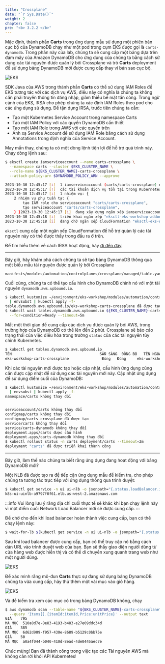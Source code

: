 ```yaml
---
title: "Crossplane"
date: "`r Sys.Date()`"
weight: 2
chapter: false
pre: "<b> 3.2.2 </b>"
---
```


Mặc định, thành phần **Carts** trong ứng dụng mẫu sử dụng một phiên bản cục bộ của DynamoDB chạy như một pod trong cụm EKS được gọi là `carts-dynamodb`. Trong phần này của lab, chúng ta sẽ cung cấp một bảng dựa trên đám mây của Amazon DynamoDB cho ứng dụng của chúng ta bằng cách sử dụng các tài nguyên được quản lý bởi Crossplane và trỏ **Carts** deployment để sử dụng bảng DynamoDB mới được cung cấp thay vì bản sao cục bộ.

![EKS](/images/0006/00058.png?featherlight=false&width=90pc)

SDK Java của AWS trong thành phần **Carts** có thể sử dụng IAM Roles để EKS tương tác với các dịch vụ AWS, điều này có nghĩa là chúng ta không cần phải truyền thông tin đăng nhập, giảm thiểu bề mặt tấn công. Trong ngữ cảnh của EKS, IRSA cho phép chúng ta xác định IAM Roles theo pod cho các ứng dụng sử dụng. Để tận dụng IRSA, trước tiên chúng ta cần:

- Tạo một Kubernetes Service Account trong namespace Carts
- Tạo một IAM Policy với các quyền DynamoDB cần thiết
- Tạo một IAM Role trong AWS với các quyền trên
- Ánh xạ Service Account để sử dụng IAM Role bằng cách sử dụng Annotations trong định nghĩa của Service Account.

May mắn thay, chúng ta có một dòng lệnh tiện lợi để hỗ trợ quá trình này. Chạy dòng lệnh sau:

```bash
$ eksctl create iamserviceaccount --name carts-crossplane \
  --namespace carts --cluster $EKS_CLUSTER_NAME \
  --role-name ${EKS_CLUSTER_NAME}-carts-crossplane \
  --attach-policy-arn $DYNAMODB_POLICY_ARN --approve

2023-10-30 12:45:17 [i]  1 iamserviceaccount (carts/carts-crossplane) đã được bao gồm (dựa trên các quy tắc bao gồm/loại trừ)
2023-10-30 12:45:17 [!]  các tài khoản dịch vụ tồn tại trong Kubernetes sẽ bị loại bỏ, sử dụng --override-existing-serviceaccounts để ghi đè
2023-10-30 12:45:17 [i]  1 nhiệm vụ: {
    2 nhiệm vụ phụ tuần tự: {
        tạo IAM role cho serviceaccount "carts/carts-crossplane",
        tạo serviceaccount "carts/carts-crossplane",
    } }2023-10-30 12:45:17 [i]  đang xây dựng ngăn xếp iamserviceaccount "eksctl-eks-workshop-addon-iamserviceaccount-carts-carts-crossplane"
2023-10-30 12:45:18 [i]  triển khai ngăn xếp "eksctl-eks-workshop-addon-iamserviceaccount-carts-carts-crossplane"
2023-10-30 12:45:18 [i]  đang chờ ngăn xếp CloudFormation "eksctl-eks-workshop-addon-iamserviceaccount-carts-carts-crossplane"
```

`eksctl` cung cấp một ngăn xếp CloudFormation để hỗ trợ quản lý các tài nguyên này có thể được thấy trong đầu ra ở trên.

Để tìm hiểu thêm về cách IRSA hoạt động, hãy [đi đến đây](https://docs.aws.amazon.com/eks/latest/userguide/iam-roles-for-service-accounts.html).

---

Bây giờ, hãy khám phá cách chúng ta sẽ tạo bảng DynamoDB thông qua một biểu mẫu tài nguyên được quản lý bởi Crossplane

```file
manifests/modules/automation/controlplanes/crossplane/managed/table.yaml
```

Cuối cùng, chúng ta có thể tạo cấu hình cho DynamoDB chính nó với một tài nguyên `dynamodb.aws.upbound.io`.

```bash wait=10 timeout=400 hook=table
$ kubectl kustomize ~/environment/eks-workshop/modules/automation/controlplanes/crossplane/managed \
  | envsubst | kubectl apply -f-
table.dynamodb.aws.upbound.io/eks-workshop-carts-crossplane đã được tạo
$ kubectl wait tables.dynamodb.aws.upbound.io ${EKS_CLUSTER_NAME}-carts-crossplane \
  --for=condition=Ready --timeout=5m
```

Mất một thời gian để cung cấp các dịch vụ được quản lý bởi AWS, trong trường hợp của DynamoDB có thể lên đến 2 phút. Crossplane sẽ báo cáo trạng thái của việc điều hòa trong trường `status` của các tài nguyên tùy chỉnh Kubernetes.

```bash
$ kubectl get tables.dynamodb.aws.upbound.io
TÊN                                        SẴN SÀNG  ĐỒNG BỘ   TÊN NGOẠI VI                      TUỔI
eks-workshop-carts-crossplane               Đúng   Đúng     eks-workshop-carts-crossplane   6s
```

Khi các tài nguyên mới được tạo hoặc cập nhật, cấu hình ứng dụng cũng cần được cập nhật để sử dụng các tài nguyên mới này. Cập nhật ứng dụng để sử dụng điểm cuối của DynamoDB:

```bash timeout=180
$ kubectl kustomize ~/environment/eks-workshop/modules/automation/controlplanes/crossplane/application \
  | envsubst | kubectl apply -f-
namespace/carts không thay đổi


serviceaccount/carts không thay đổi
configmap/carts không thay đổi
configmap/carts-crossplane đã được tạo
service/carts không thay đổi
service/carts-dynamodb không thay đổi
deployment.apps/carts được cấu hình
deployment.apps/carts-dynamodb không thay đổi
$ kubectl rollout status -n carts deployment/carts --timeout=2m
deployment "carts" đã được triển khai thành công
```

---

Bây giờ, làm thế nào chúng ta biết rằng ứng dụng đang hoạt động với bảng DynamoDB mới?

Một NLB đã được tạo ra để tiếp cận ứng dụng mẫu để kiểm tra, cho phép chúng ta tương tác trực tiếp với ứng dụng thông qua trình duyệt:

```bash
$ kubectl get service -n ui ui-nlb -o jsonpath="{.status.loadBalancer.ingress[*].hostname}{'\n'}"
k8s-ui-uinlb-a9797f0f61.elb.us-west-2.amazonaws.com
```

:::info
Vui lòng lưu ý rằng địa chỉ cuối thực tế sẽ khác khi bạn chạy lệnh này vì một điểm cuối Network Load Balancer mới sẽ được cung cấp.
:::

Để chờ cho đến khi load balancer hoàn thành việc cung cấp, bạn có thể chạy lệnh này:

```bash timeout=610
$ wait-for-lb $(kubectl get service -n ui ui-nlb -o jsonpath="{.status.loadBalancer.ingress[*].hostname}{'\n'}")
```

Sau khi load balancer được cung cấp, bạn có thể truy cập nó bằng cách dán URL vào trình duyệt web của bạn. Bạn sẽ thấy giao diện người dùng từ cửa hàng web được hiển thị và có thể di chuyển xung quanh trang web như một người dùng.

![EKS](/images/0006/00059.png?featherlight=false&width=90pc)

Để xác minh rằng mô-đun **Carts** thực sự đang sử dụng bảng DynamoDB chúng ta vừa cung cấp, hãy thử thêm một vài mục vào giỏ hàng.

![EKS](/images/0006/00060.png?featherlight=false&width=90pc)

Và để kiểm tra xem các mục có trong bảng DynamoDB không, chạy

```bash
$ aws dynamodb scan --table-name "${EKS_CLUSTER_NAME}-carts-crossplane" \
  --query 'Items[].{itemId:itemId,Price:unitPrice}' --output text
GIÁ    795
MÃ MỤC  510a0d7e-8e83-4193-b483-e27e09ddc34d
GIÁ    385
MÃ MỤC  6d62d909-f957-430e-8689-b5129c0bb75e
GIÁ    50
MÃ MỤC  a0a4f044-b040-410d-8ead-4de0446aec7e
```

Chúc mừng! Bạn đã thành công trong việc tạo các Tài nguyên AWS mà không cần rời khỏi API Kubernetes!


